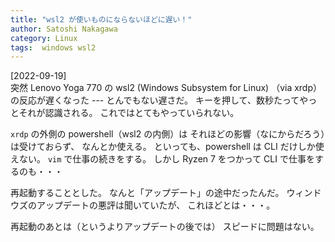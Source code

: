 ```yaml
---
title: "wsl2 が使いものにならないほどに遅い！"
author: Satoshi Nakagawa
category: Linux
tags:  windows wsl2
---
```


[2022-09-19]  
 突然 Lenovo Yoga 770 の
wsl2 (Windows Subsystem for Linux) （via xrdp）の反応が遅くなった
--- とんでもない遅さだ。
キーを押して、数秒たってやっとそれが認識される。
これではとてもやっていられない。

 `xrdp` の外側の powershell（wsl2 の内側）は
それほどの影響（なにからだろう）は受けておらず、
なんとか使える。
といっても、powershell は CLI だけしか使えない。
`vim` で仕事の続きをする。
しかし Ryzen 7 をつかって CLI で仕事をするのも・・・

<!--more-->

 再起動することとした。
なんと「アップデート」の途中だったんだ。
ウィンドウズのアップデートの悪評は聞いていたが、
これほどとは・・・。

 再起動のあとは（というよりアップデートの後では）
スピードに問題はない。

